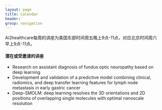 ```yaml
---
layout: page
title: Calendar
header:
group: navigation
---
```


Ai2healthcare每周的讲座为美国东部时间周五晚上9点-11点，对应北京时间周六早上9点-11点。


#### 潜在或受邀请的讲座

* Research on assistant diagnosis of fundus optic neuropathy based on deep learning
* Development and validation of a predictive model combining clinical, radiomics, and deep transfer learning features for lymph node metastasis in early gastric cancer
* Deep-SMOLM: deep learning resolves the 3D orientations and 2D positions of overlapping single molecules with optimal nanoscale resolution

